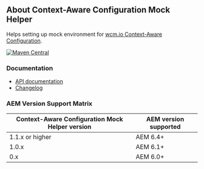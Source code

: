 ## About Context-Aware Configuration Mock Helper

Helps setting up mock environment for [wcm.io Context-Aware Configuration][caconfig].

[![Maven Central](https://maven-badges.herokuapp.com/maven-central/io.wcm/io.wcm.testing.wcm-io-mock.caconfig/badge.svg)](https://maven-badges.herokuapp.com/maven-central/io.wcm/io.wcm.testing.wcm-io-mock.caconfig)


### Documentation

* [API documentation](apidocs/)
* [Changelog](changes-report.html)


### AEM Version Support Matrix

|Context-Aware Configuration Mock Helper version |AEM version supported
|------------------------------------------------|----------------------
|1.1.x or higher                                 |AEM 6.4+
|1.0.x                                           |AEM 6.1+
|0.x                                             |AEM 6.0+


[caconfig]: https://wcm.io/caconfig/
